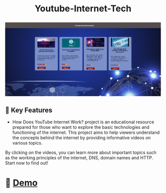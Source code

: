 # <p align="center" id="title">Youtube-Internet-Tech</p>

<p align="center"><img src=https://github.com/ferdi-ulas/Youtube-Internet-Tech/blob/main/src/images/Work.png></p>

## 🧐 Key Features


- How Does YouTube Internet Work? project is an educational resource prepared for those who want to explore the basic technologies and functioning of the internet. This project aims to help viewers understand the concepts behind the internet by providing informative videos on various topics.

By clicking on the videos, you can learn more about important topics such as the working principles of the internet, DNS, domain names and HTTP. Start now to find out!

# 🚀 [Demo](https://youtube-internet-tech.vercel.app/)
